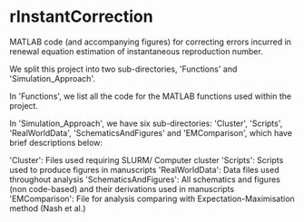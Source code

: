 # rInstantCorrection
MATLAB code (and accompanying figures) for correcting errors incurred in renewal equation estimation of instantaneous reproduction number.

We split this project into two sub-directories, 'Functions' and 'Simulation_Approach'. 

In 'Functions', we list all the code for the MATLAB functions used within the project. 

In 'Simulation_Approach', we have six sub-directories: 'Cluster', 'Scripts', 'RealWorldData', 'SchematicsAndFigures' and 'EMComparison', which have brief descriptions below:

'Cluster': Files used requiring SLURM/ Computer cluster
'Scripts': Scripts used to produce figures in manuscripts
'RealWorldData': Data files used throughout analysis
'SchematicsAndFigures': All schematics and figures (non code-based) and their derivations used in manuscripts
'EMComparison': File for analysis comparing with Expectation-Maximisation method (Nash et al.)


